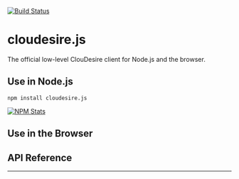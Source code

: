 [![Build Status](https://travis-ci.org/ClouDesire/cloudesire.js.svg?branch=master)](https://travis-ci.org/ClouDesire/cloudesire.js)

# cloudesire.js
The official low-level ClouDesire client for Node.js and the browser.

## Use in Node.js

```
npm install cloudesire.js
```

[![NPM Stats](https://nodei.co/npm/cloudesire.js.png?downloads=true)](https://npmjs.org/package/cloudesire.js)

## Use in the Browser



## API Reference
* * *
